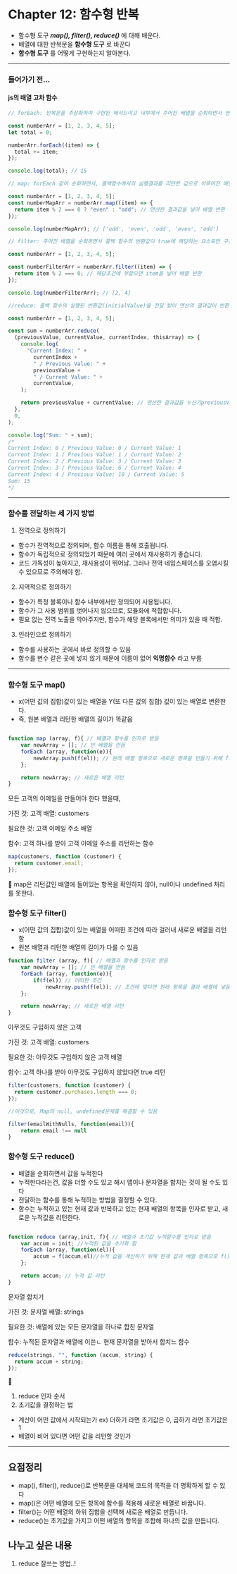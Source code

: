 # Chapter 12: 함수형 반복

- 함수형 도구 **_map(), filter(), reduce()_** 에 대해 배운다.
- 배열에 대한 반복문을 **함수형 도구** 로 바꾼다
- **함수형 도구** 를 어떻게 구현하는지 알아본다.

<hr/>

### 들어가기 전...

#### js의 배열 고차 함수

```js
// forEach: 반복문을 추상화하여 구현된 메서드이고 내부에서 주어진 배열을 순회하면서 연산을 수행

const numberArr = [1, 2, 3, 4, 5];
let total = 0;

numberArr.forEach((item) => {
  total += item;
});

console.log(total); // 15
```

```js
// map: forEach 같이 순회하면서, 콜백함수에서의 실행결과를 리턴한 값으로 이루어진 배열을 만들어 반환

const numberArr = [1, 2, 3, 4, 5];
const numberMapArr = numberArr.map((item) => {
  return item % 2 === 0 ? "even" : "odd"; // 연산한 결과값을 넣어 배열 반환
});

console.log(numberMapArr); // ['odd', 'even', 'odd', 'even', 'odd']
```

```js
// filter: 주어진 배열을 순회하면서 콜백 함수의 반환값이 true에 해당하는 요소로만 구성된 새로운 배열을 생성하여 반환.

const numberArr = [1, 2, 3, 4, 5];

const numberFilterArr = numberArr.filter((item) => {
  return item % 2 === 0; // 해당조건에 부합으면 item을 넣어 배열 반환
});

console.log(numberFilterArr); // [2, 4]
```

```js
//reduce: 콜백 함수의 실행된 반환값(initialValue)을 전달 받아 연산의 결과값이 반환. 첫번째 인자(accumulator)서부터 시작해서 배열값인 두번째 인자(currentvalue) 을 순회하며 accumulator+=currentvalue 을 실행. 사실상 forEach, map, filter기능을 reduce로 모두 구현해서 쓸순 있어 고차함수의 부모라고 불림

const numberArr = [1, 2, 3, 4, 5];

const sum = numberArr.reduce(
  (previousValue, currentValue, currentIndex, thisArray) => {
    console.log(
      "Current Index: " +
        currentIndex +
        " / Previous Value: " +
        previousValue +
        " / Current Value: " +
        currentValue,
    );

    return previousValue + currentValue; // 연산한 결과값을 누산기previousValue에 넣어 최종값을 얻는다.
  },
  0,
);

console.log("Sum: " + sum);
/*
Current Index: 0 / Previous Value: 0 / Current Value: 1
Current Index: 1 / Previous Value: 1 / Current Value: 2
Current Index: 2 / Previous Value: 3 / Current Value: 3
Current Index: 3 / Previous Value: 6 / Current Value: 4
Current Index: 4 / Previous Value: 10 / Current Value: 5
Sum: 15
*/
```

<hr/>

### 함수를 전달하는 세 가지 방법

1. 전역으로 정의하기

- 함수가 전역적으로 정의되며, 함수 이름을 통해 호출됩니다.
- 함수가 독립적으로 정의되었기 때문에 여러 곳에서 재사용하기 좋습니다.
- 코드 가독성이 높아지고, 재사용성이 뛰어남.
  그러나 전역 네임스페이스를 오염시킬 수 있으므로 주의해야 함.

2. 지역적으로 정의하기

- 함수가 특정 블록이나 함수 내부에서만 정의되어 사용됩니다.
- 함수가 그 사용 범위를 벗어나지 않으므로, 모듈화에 적합합니다.
- 필요 없는 전역 노출을 막아주지만, 함수가 해당 블록에서만 의미가 있을 때 적합.

3. 인라인으로 정의하기

- 함수를 사용하는 곳에서 바로 정의할 수 있음
- 함수를 변수 같은 곳에 넣지 않기 때문에 이름이 없어 **익명함수** 라고 부름

<hr/>

### 함수형 도구 map()

- x(어떤 값의 집합)값이 있는 배열을 Y(또 다른 값의 집합) 값이 있는 배열로 변환한다.
- 즉, 원본 배열과 리턴한 배열의 길이가 똑같음

```js

function map (array, f){ // 배열과 함수를 인자로 받음
    var newArray = []; // 빈 배열을 만듬
    forEach (array, function(e)){
        newArray.push(f(el)); // 원래 배열 항목으로 새로운 항목을 만들기 위해 f() 함수 호출후, 새로운 항목을 추가
    };

    return newArray; // 새로운 배열 리턴
}

```

모든 고객의 이메일을 만들어야 한다 했을때,

가진 것: 고객 배열: customers

필요한 것: 고객 이메일 주소 배열

함수: 고객 하나를 받아 고객 이메일 주소를 리턴하는 함수

```js
map(customers, function (customer) {
  return customer.email;
});
```

🚨 map은 리턴값인 배열에 들어있는 항목을 확인하지 않아, null이나 undefined 처리를 못한다.

### 함수형 도구 filter()

- x(어떤 값의 집합)값이 있는 배열을 어떠한 조건에 따라 걸러내 새로운 배열을 리턴함
- 원본 배열과 리턴한 배열의 길이가 다를 수 있음

```js
function filter (array, f){ // 배열과 함수를 인자로 받음
    var newArray = []; // 빈 배열을 만듬
    forEach (array, function(e)){
        if(f(el)) // 어떠한 조건
            newArray.push(f(el)); // 조건에 맞다면 원래 항목을 결과 배열에 넣음
    };

    return newArray; // 새로운 배열 리턴
}

```

아무것도 구입하지 않은 고객

가진 것: 고객 배열: customers

필요한 것: 아무것도 구입하지 않은 고객 배열

함수: 고객 하나를 받아 아무것도 구입하지 않았다면 true 리턴

```js
filter(customers, function (customer) {
  return customer.purchases.length === 0;
});

//이것으로, Map의 null, undefined문제를 해결할 수 있음

filter(emailWithNulls, function(email)){
    return email !== null
}
```

### 함수형 도구 reduce()

- 배열을 순회하면서 값을 누적한다
- 누적한다라는건, 값을 더할 수도 있고 해시 맵이나 문자열을 합치는 것이 될 수도 있다
- 전달하는 함수를 통해 누적하는 방법을 결정할 수 있다.
- 함수는 누적하고 있는 현재 값과 반복하고 있는 현재 배열의 항목을 인자로 받고, 새로운 누적값을 리턴한다.

```js

function reduce (array,init, f){ // 배열과 초기값 누적함수를 인자로 받음
    var accum = init; //누적된 값을 초기화 함
    forEach (array, function(el)){
        accum = f(accum,el)//누적 값을 계산하기 위해 현재 값과 배열 항목으로 f() 함수 호출
    };

    return accum; // 누적 값 리턴
}

```

문자열 합치기

가진 것: 문자열 배열: strings

필요한 것: 배열에 있는 모든 문자열을 하나로 합친 문자열

함수: 누적된 문자열과 배열에 이쓴ㄴ 현재 문자열을 받아서 합치느 함수

```js
reduce(strings, "", function (accum, string) {
  return accum + string;
});
```

🚨

1. reduce 인자 순서
2. 초기값을 결정하는 법

- 계산이 어떤 값에서 시작되는가 ex) 더하기 라면 초기값은 0, 곱하기 라면 초기값은 1
- 배열이 비어 있다면 어떤 값을 리턴할 것인가

<hr/>

## 요점정리

- map(), filter(), reduce()로 반복문을 대체해 코드의 목적을 더 명확하게 할 수 있다
- map()은 어떤 배열에 모든 항목에 함수를 적용해 새로운 배열로 바꿉니다.
- filter()는 어떤 배열의 하위 집합을 선택해 새로운 배열로 만듭니다.
- reduce()는 초기값을 가지고 어떤 배열의 항목을 조합해 하나의 값을 만듭니다.

## 나누고 싶은 내용

1. reduce 잘쓰는 방법..!
